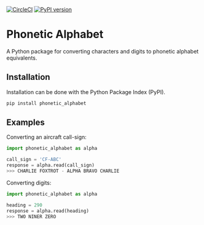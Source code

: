 [![CircleCI](https://circleci.com/gh/ryderdamen/phonetic-alphabet.svg?style=shield)](https://circleci.com/gh/ryderdamen/phonetic-alphabet)
[![PyPI version](https://badge.fury.io/py/phonetic-alphabet.svg)](https://badge.fury.io/py/phonetic-alphabet)


# Phonetic Alphabet
A Python package for converting characters and digits to phonetic alphabet equivalents.

## Installation
Installation can be done with the Python Package Index (PyPI).

```bash
pip install phonetic_alphabet
```

## Examples
Converting an aircraft call-sign:

```python
import phonetic_alphabet as alpha

call_sign = 'CF-ABC'
response = alpha.read(call_sign)
>>> CHARLIE FOXTROT - ALPHA BRAVO CHARLIE
```

Converting digits:
```python
import phonetic_alphabet as alpha

heading = 290
response = alpha.read(heading)
>>> TWO NINER ZERO
```